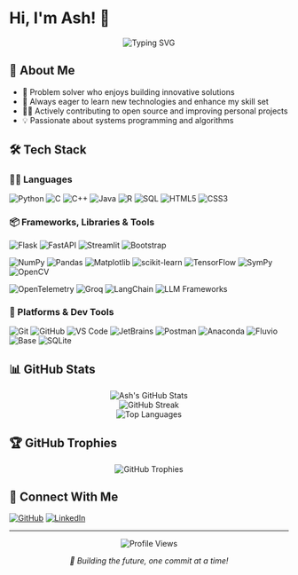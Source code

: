 # Hi, I'm Ash! 👋

<div align="center">
  <img src="https://readme-typing-svg.herokuapp.com?font=Fira+Code&pause=1000&color=F7F7F7&center=true&vCenter=true&width=435&lines=Learning+Enthusiast;Open+Source+Contributor;Passionate+Developer" alt="Typing SVG" />
</div>

## 🚀 About Me
- 🌱 Problem solver who enjoys building innovative solutions
- 🎯 Always eager to learn new technologies and enhance my skill set
- 🧑‍💻 Actively contributing to open source and improving personal projects
- 💡 Passionate about systems programming and algorithms

## 🛠️ Tech Stack

### 🧑‍💻 Languages
![Python](https://img.shields.io/badge/Python-14354C?style=for-the-badge&logo=python&logoColor=white)
![C](https://img.shields.io/badge/C-00599C?style=for-the-badge&logo=c&logoColor=white)
![C++](https://img.shields.io/badge/C%2B%2B-00599C?style=for-the-badge&logo=c%2B%2B&logoColor=white)
![Java](https://img.shields.io/badge/Java-ED8B00?style=for-the-badge&logo=openjdk&logoColor=white)
![R](https://img.shields.io/badge/R-276DC3?style=for-the-badge&logo=r&logoColor=white)
![SQL](https://img.shields.io/badge/SQL-4479A1?style=for-the-badge&logo=postgresql&logoColor=white)
![HTML5](https://img.shields.io/badge/HTML5-E34F26?style=for-the-badge&logo=html5&logoColor=white)
![CSS3](https://img.shields.io/badge/CSS3-1572B6?style=for-the-badge&logo=css3&logoColor=white)

### 📦 Frameworks, Libraries & Tools
![Flask](https://img.shields.io/badge/Flask-000000?style=for-the-badge&logo=flask&logoColor=white)
![FastAPI](https://img.shields.io/badge/FastAPI-009688?style=for-the-badge&logo=fastapi&logoColor=white)
![Streamlit](https://img.shields.io/badge/Streamlit-FF4B4B?style=for-the-badge&logo=streamlit&logoColor=white)
![Bootstrap](https://img.shields.io/badge/Bootstrap-563D7C?style=for-the-badge&logo=bootstrap&logoColor=white)

![NumPy](https://img.shields.io/badge/NumPy-013243?style=for-the-badge&logo=numpy&logoColor=white)
![Pandas](https://img.shields.io/badge/Pandas-150458?style=for-the-badge&logo=pandas&logoColor=white)
![Matplotlib](https://img.shields.io/badge/Matplotlib-11557C?style=for-the-badge&logo=python&logoColor=white)
![scikit-learn](https://img.shields.io/badge/scikit--learn-F7931E?style=for-the-badge&logo=scikit-learn&logoColor=white)
![TensorFlow](https://img.shields.io/badge/TensorFlow-FF6F00?style=for-the-badge&logo=tensorflow&logoColor=white)
![SymPy](https://img.shields.io/badge/SymPy-3c873a?style=for-the-badge&logo=python&logoColor=white)
![OpenCV](https://img.shields.io/badge/OpenCV-27338e?style=for-the-badge&logo=opencv&logoColor=white)

![OpenTelemetry](https://img.shields.io/badge/OpenTelemetry-000?style=for-the-badge&logo=opentelemetry&logoColor=white)
![Groq](https://img.shields.io/badge/Groq-FF6B00?style=for-the-badge&logo=groq&logoColor=white)
![LangChain](https://img.shields.io/badge/LangChain-000000?style=for-the-badge&logo=langchain&logoColor=white)
![LLM Frameworks](https://img.shields.io/badge/LLM_Frameworks-AI?style=for-the-badge&logo=ai&logoColor=white)

### 🧪 Platforms & Dev Tools
![Git](https://img.shields.io/badge/Git-F05032?style=for-the-badge&logo=git&logoColor=white)
![GitHub](https://img.shields.io/badge/GitHub-181717?style=for-the-badge&logo=github&logoColor=white)
![VS Code](https://img.shields.io/badge/VS_Code-0078D4?style=for-the-badge&logo=visualstudiocode&logoColor=white)
![JetBrains](https://img.shields.io/badge/JetBrains-000000?style=for-the-badge&logo=jetbrains&logoColor=white)
![Postman](https://img.shields.io/badge/Postman-FF6C37?style=for-the-badge&logo=postman&logoColor=white)
![Anaconda](https://img.shields.io/badge/Anaconda-44A833?style=for-the-badge&logo=anaconda&logoColor=white)
![Fluvio](https://img.shields.io/badge/Fluvio-2D2D2D?style=for-the-badge&logo=data:image/svg+xml;base64,PHN2ZyB4...)  <!-- I'll fix the logo shortly -->
![Base](https://img.shields.io/badge/Base-0052FF?style=for-the-badge&logo=base&logoColor=white)
![SQLite](https://img.shields.io/badge/SQLite-07405E?style=for-the-badge&logo=sqlite&logoColor=white)


## 📊 GitHub Stats

<div align="center">
  <img src="https://github-readme-stats.vercel.app/api?username=ash01825&show_icons=true&theme=tokyonight&hide_border=true&count_private=true" alt="Ash's GitHub Stats" />
</div>

<div align="center">
  <img src="https://github-readme-streak-stats.herokuapp.com/?user=ash01825&theme=tokyonight&hide_border=true" alt="GitHub Streak" />
</div>

<div align="center">
  <img src="https://github-readme-stats.vercel.app/api/top-langs/?username=ash01825&layout=compact&theme=tokyonight&hide_border=true" alt="Top Languages" />
</div>

## 🏆 GitHub Trophies
<div align="center">
  <img src="https://github-profile-trophy.vercel.app/?username=ash01825&theme=tokyonight&no-frame=true&margin-w=4" alt="GitHub Trophies" />
</div>

## 🔗 Connect With Me
[![GitHub](https://img.shields.io/badge/GitHub-100000?style=for-the-badge&logo=github&logoColor=white)](https://github.com/ash01825)
[![LinkedIn](https://img.shields.io/badge/LinkedIn-0077B5?style=for-the-badge&logo=linkedin&logoColor=white)](https://www.linkedin.com/in/arsh-tulshyan-b2758a342/)

---
<div align="center">
  <img src="https://komarev.com/ghpvc/?username=ash01825&color=blueviolet&style=flat-square" alt="Profile Views" />
</div>

<div align="center">
  
  *🎯 Building the future, one commit at a time!*
  
</div>
